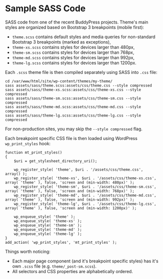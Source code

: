 # Sample SASS Code
SASS code from one of the recent BuddyPress projects. Theme's main styles are organized based on Bootstrap 3 breakpoints (mobile first):

* `theme.scss` contains default styles and media queries for non-standard Bootstrap 3 breakpoints (marked as exceptions),
* `theme-xs.scss` contains styles for devices larger than 480px,
* `theme-sm.scss` contains styles for devices larger than 768px,
* `theme-md.scss` contains styles for devices larger than 992px,
* `theme-lg.scss` contains styles for devices larger than 1200px.

Each `.scss` theme file is then compiled separately using SASS into `.css` file:

```
cd /var/www/html/site/wp-content/themes/my-theme/
sass assets/sass/theme.scss:assets/css/theme.css --style compressed
sass assets/sass/theme-xs.scss:assets/css/theme-xs.css --style compressed
sass assets/sass/theme-sm.scss:assets/css/theme-sm.css --style compressed
sass assets/sass/theme-md.scss:assets/css/theme-md.css --style compressed
sass assets/sass/theme-lg.scss:assets/css/theme-lg.css --style compressed
```

For non-production sites, you may skip the `--style compressed` flag.

Each breakpoint specific CSS file is then loaded using WordPress `wp_print_styles` hook:

```
function mt_print_styles()
{
    $uri = get_stylesheet_directory_uri();

    wp_register_style( 'theme', $uri . '/assets/css/theme.css', array() );
    wp_register_style( 'theme-xs', $uri . '/assets/css/theme-xs.css', array( 'theme' ), false, 'screen and (min-width: 480px)' );
    wp_register_style( 'theme-sm', $uri . '/assets/css/theme-sm.css', array( 'theme' ), false, 'screen and (min-width: 768px)' );
    wp_register_style( 'theme-md', $uri . '/assets/css/theme-md.css', array( 'theme' ), false, 'screen and (min-width: 992px)' );
    wp_register_style( 'theme-lg', $uri . '/assets/css/theme-lg.css', array( 'theme' ), false, 'screen and (min-width: 1200px)' );

    wp_enqueue_style( 'theme' );
    wp_enqueue_style( 'theme-xs' );
    wp_enqueue_style( 'theme-sm' );
    wp_enqueue_style( 'theme-md' );
    wp_enqueue_style( 'theme-lg' );
}
add_action( 'wp_print_styles', 'mt_print_styles' );
```

Things worth noticing:

* Each major page component (and it's breakpoint specific styles) has it's own `.scss` file (e.g. `theme/_post-sm.scss`).
* All selectors and CSS properties are alphabetically ordered.